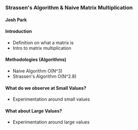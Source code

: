 ### Strassen's Algorithm & Naive Matrix Multiplication
#### Josh Park

#### Introduction
- Definition on what a matrix is 
- Intro to matrix multiplication

#### Methodologies (Algorithms)
- Naive Algorithm O(N^3)
- Strassen's Algorithm O(N^2.8)

#### What do we observe at Small Values?
- Experimentation around small values

#### What about Large Values?
- Experimentation around large values
